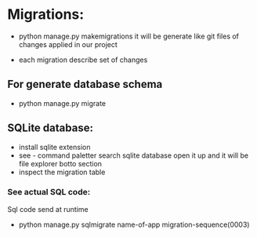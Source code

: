 # Migrations:
- python manage.py makemigrations
it will be generate like git files of changes applied in our project 
 + each migration describe set of changes

## For generate database schema
- python manage.py migrate
<!-- you can open link in terminal to see sqllite -->

## SQLite database:
+ install sqlite extension
+ see - command paletter search sqlite database open it up and it will be file explorer botto section 
+ inspect the migration table
### See actual SQL code:
Sql code send at runtime 
- python manage.py sqlmigrate name-of-app migration-sequence(0003) 
